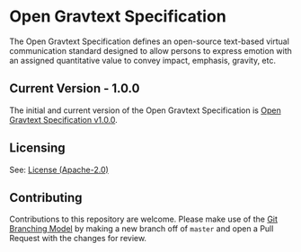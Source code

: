 # Open Gravtext Specification

The Open Gravtext Specification defines an open-source text-based virtual communication standard designed to allow persons to express emotion with an assigned quantitative value to convey impact, emphasis, gravity, etc.

## Current Version - 1.0.0

The initial and current version of the Open Gravtext Specification is [Open Gravtext Specification v1.0.0](./versions/1.0.0.md).

## Licensing

See: [License (Apache-2.0)](./LICENSE)

## Contributing

Contributions to this repository are welcome. Please make use of the [Git Branching Model](https://git-scm.com/book/en/v2/Git-Branching-Branches-in-a-Nutshell) by making a new branch off of `master` and open a Pull Request with the changes for review.
